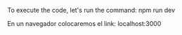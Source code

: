 To execute the code, let's run the command:
npm run dev

En un navegador colocaremos el link:
localhost:3000


